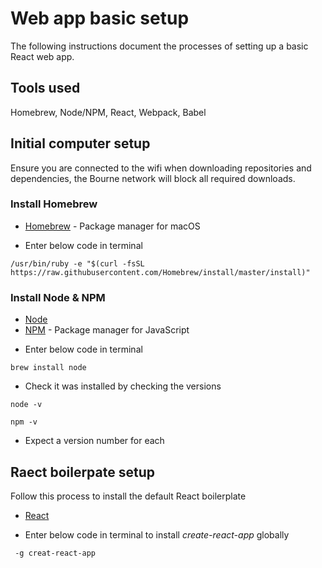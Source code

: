 # Web app basic setup

The following instructions document the processes of setting up a basic React web app.

## Tools used

Homebrew, Node/NPM, React, Webpack, Babel

## Initial computer setup

Ensure you are connected to the wifi when downloading repositories and dependencies, the Bourne network will block all required downloads.

### Install Homebrew

* [Homebrew](https://brew.sh/) - Package manager for macOS

- Enter below code in terminal 

```
/usr/bin/ruby -e "$(curl -fsSL https://raw.githubusercontent.com/Homebrew/install/master/install)"
``` 

### Install Node & NPM

* [Node](https://nodejs.org/en/)
* [NPM](https://www.npmjs.com/) - Package manager for JavaScript

- Enter below code in terminal 

```
brew install node
``` 
- Check it was installed by checking the versions 

```
node -v
``` 
```
npm -v
``` 
- Expect a version number for each

## Raect boilerpate setup

Follow this process to install the default React boilerplate

* [React](https://facebook.github.io/react/)

- Enter below code in terminal to install *create-react-app* globally

```
 -g creat-react-app
``` 

